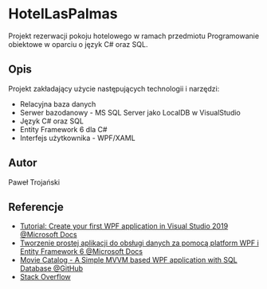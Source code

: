 # HotelLasPalmas

Projekt rezerwacji pokoju hotelowego w ramach przedmiotu Programowanie obiektowe w oparciu o język C# oraz SQL.

## Opis

Projekt zakładający użycie następujących technologii i narzędzi:
* Relacyjna baza danych
* Serwer bazodanowy - MS SQL Server jako LocalDB w VisualStudio
* Język C# oraz SQL
* Entity Framework 6 dla C#
* Interfejs użytkownika - WPF/XAML

## Autor

Paweł Trojański

## Referencje

* [Tutorial: Create your first WPF application in Visual Studio 2019 @Microsoft Docs](https://docs.microsoft.com/en-us/dotnet/desktop/wpf/getting-started/walkthrough-my-first-wpf-desktop-application?view=netframeworkdesktop-4.8&viewFallbackFrom=netdesktop-5.0)
* [Tworzenie prostej aplikacji do obsługi danych za pomocą platform WPF i Entity Framework 6 @Microsoft Docs](https://docs.microsoft.com/en-us/visualstudio/data-tools/create-a-simple-data-application-with-wpf-and-entity-framework-6?view=vs-2019)
* [Movie Catalog - A Simple MVVM based WPF application with SQL Database @GitHub](https://github.com/ebdulrasheed/Movie-Catalog---A-Simple-MVVM-based-WPF-application-with-SQL-Database)
* [Stack Overflow](https://stackoverflow.com)
